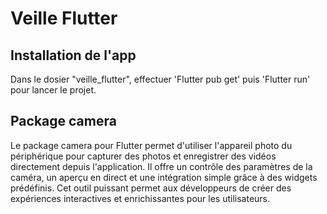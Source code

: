 # Veille Flutter

## Installation de l'app

Dans le dosier "veille_flutter", effectuer 'Flutter pub get' puis 'Flutter run' pour lancer le projet.

## Package camera

Le package camera pour Flutter permet d'utiliser l'appareil photo du périphérique pour capturer des photos et enregistrer des vidéos directement depuis l'application. Il offre un contrôle des paramètres de la caméra, un aperçu en direct et une intégration simple grâce à des widgets prédéfinis. Cet outil puissant permet aux développeurs de créer des expériences interactives et enrichissantes pour les utilisateurs.